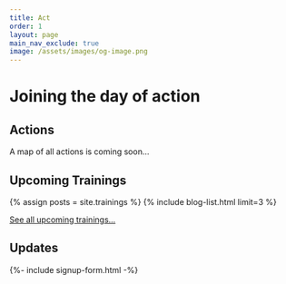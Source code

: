 ```yaml
---
title: Act
order: 1
layout: page
main_nav_exclude: true
image: /assets/images/og-image.png
---
```

# Joining the day of action

## Actions

A map of all actions is coming soon...

## Upcoming Trainings

{% assign posts = site.trainings %}
{% include blog-list.html limit=3  %}

[See all upcoming trainings...](/trainings)

## Updates

<div>{%- include signup-form.html -%}</div>
